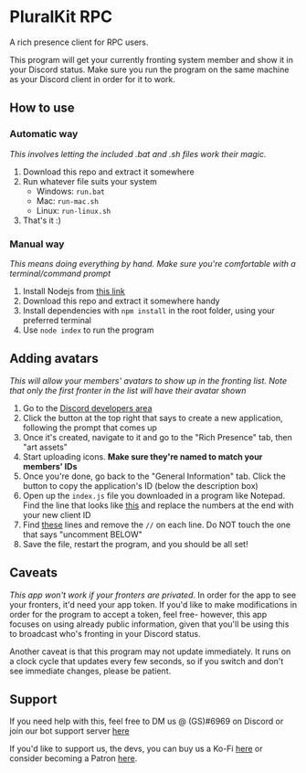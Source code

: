 # PluralKit RPC
A rich presence client for RPC users.

This program will get your currently fronting system member and show it in your Discord status. Make sure you run the program on the same machine as your Discord client in order for it to work.

## How to use
### Automatic way
*This involves letting the included .bat and .sh files work their magic.*
1. Download this repo and extract it somewhere
2. Run whatever file suits your system
	- Windows: `run.bat`
	- Mac: `run-mac.sh`
	- Linux: `run-linux.sh`
3. That's it :)

### Manual way
*This means doing everything by hand. Make sure you're comfortable with a terminal/command prompt*
1. Install Nodejs from [this link](https://nodejs.org/en/download/)
2. Download this repo and extract it somewhere handy
3. Install dependencies with `npm install` in the root folder, using your preferred terminal
4. Use `node index` to run the program

## Adding avatars
*This will allow your members' avatars to show up in the fronting list. Note that only the first fronter in the list will have their avatar shown*
1. Go to the [Discord developers area](https://discord.com/developers/applications)
2. Click the button at the top right that says to create a new application, following the prompt that comes up
3. Once it's created, navigate to it and go to the "Rich Presence" tab, then "art assets"
4. Start uploading icons. **Make sure they're named to match your members' IDs**
5. Once you're done, go back to the "General Information" tab. Click the button to copy the application's ID (below the description box)
6. Open up the `index.js` file you downloaded in a program like Notepad. Find the line that looks like [this](https://github.com/greysdawn/pk-rpc/blob/master/index.js#L4) and replace the numbers at the end with your new client ID
7. Find [these](https://github.com/greysdawn/pk-rpc/blob/master/index.js#L33-L36) lines and remove the `//` on each line. Do NOT touch the one that says "uncomment BELOW"
8. Save the file, restart the program, and you should be all set!

## Caveats
*This app won't work if your fronters are privated.* In order for the app to see your fronters, it'd need your app token. If you'd like to make modifications in order for the program to accept a token, feel free- however, this app focuses on using already public information, given that you'll be using this to broadcast who's fronting in your Discord status.

Another caveat is that this program may not update immediately. It runs on a clock cycle that updates every few seconds, so if you switch and don't see immediate changes, please be patient.

## Support
If you need help with this, feel free to DM us @ (GS)#6969 on Discord or join our bot support server [here](https://discord.gg/EvDmXGt)

If you'd like to support us, the devs, you can buy us a Ko-Fi [here](https://ko-fi.com/greysdawn) or consider becoming a Patron [here](https://patreon.com/greysdawn).
